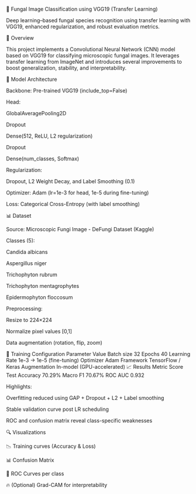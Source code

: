 🧫 Fungal Image Classification using VGG19 (Transfer Learning)

Deep learning–based fungal species recognition using transfer learning with VGG19, enhanced regularization, and robust evaluation metrics.

📘 Overview

This project implements a Convolutional Neural Network (CNN) model based on VGG19 for classifying microscopic fungal images.
It leverages transfer learning from ImageNet and introduces several improvements to boost generalization, stability, and interpretability.

🧠 Model Architecture

Backbone: Pre-trained VGG19 (include_top=False)

Head:

GlobalAveragePooling2D

Dropout

Dense(512, ReLU, L2 regularization)

Dropout

Dense(num_classes, Softmax)

Regularization:

Dropout, L2 Weight Decay, and Label Smoothing (0.1)

Optimizer: Adam (lr=1e-3 for head, 1e-5 during fine-tuning)

Loss: Categorical Cross-Entropy (with label smoothing)

📊 Dataset

Source: Microscopic Fungi Image - DeFungi Dataset (Kaggle)

Classes (5):

Candida albicans

Aspergillus niger

Trichophyton rubrum

Trichophyton mentagrophytes

Epidermophyton floccosum

Preprocessing:

Resize to 224×224

Normalize pixel values [0,1]

Data augmentation (rotation, flip, zoom)

🚀 Training Configuration
Parameter	Value
Batch size	32
Epochs	40
Learning Rate	1e-3 → 1e-5 (fine-tuning)
Optimizer	Adam
Framework	TensorFlow / Keras
Augmentation	In-model (GPU-accelerated)
📈 Results
Metric	Score
Test Accuracy	70.29%
Macro F1	70.67%
ROC AUC	0.932

Highlights:

Overfitting reduced using GAP + Dropout + L2 + Label smoothing

Stable validation curve post LR scheduling

ROC and confusion matrix reveal class-specific weaknesses

🔍 Visualizations

📉 Training curves (Accuracy & Loss)

📊 Confusion Matrix

🧩 ROC Curves per class

🔥 (Optional) Grad-CAM for interpretability
